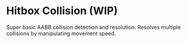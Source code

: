 # Hitbox Collision (WIP)
Super basic AABB collision detection and resolution.
Resolves multiple collisions by manipulating movement speed.
